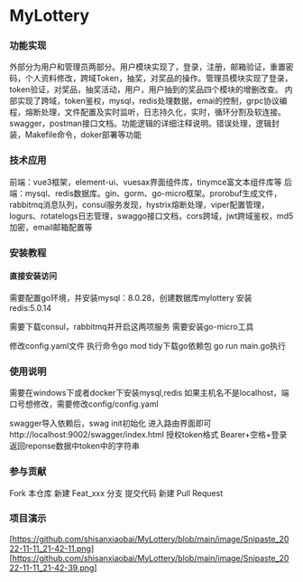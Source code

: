 # MyLottery


### 功能实现

   外部分为用户和管理员两部分。用户模块实现了，登录，注册，邮箱验证，重置密码，个人资料修改，跨域Token，抽奖，对奖品的操作。管理员模块实现了登录，token验证，对奖品，抽奖活动，用户，用户抽到的奖品四个模块的增删改查。
		内部实现了跨域，token鉴权，mysql，redis处理数据，emai的控制，grpc协议编程，熔断处理，文件配置及实时监听，日志持久化，实时，循环分割及软连接。swagger，postman接口文档。功能逻辑的详细注释说明。错误处理，逻辑封装，Makefile命令，doker部署等功能

### 技术应用

前端：vue3框架，element-ui、vuesax界面组件库，tinymce富文本组件库等
后端：mysql、redis数据库。gin、gorm、go-micro框架。prorobuf生成文件，rabbitmq消息队列，consul服务发现，hystrix熔断处理，viper配置管理，logurs、rotatelogs日志管理，swaggo接口文档，cors跨域，jwt跨域鉴权，md5加密，email邮箱配置等

### 安装教程


#### 直接安装访问
需要配置go环境，并安装mysql：8.0.28，创建数据库mylottery
安装redis:5.0.14 

需要下载consul，rabbitmq并开启这两项服务
需要安装go-micro工具

修改config.yaml文件
执行命令go mod tidy下载go依赖包
go run main.go执行


### 使用说明

需要在windows下或者docker下安装mysql,redis
如果主机名不是localhost，端口号想修改，需要修改config/config.yaml

swagger导入依赖后，swag init初始化 进入路由界面即可http://localhost:9002/swagger/index.html
授权token格式 Bearer+空格+登录返回reponse数据中token中的字符串

### 参与贡献

Fork 本仓库
新建 Feat_xxx 分支
提交代码
新建 Pull Request

### 项目演示

[https://github.com/shisanxiaobai/MyLottery/blob/main/image/Snipaste_2022-11-11_21-42-11.png]
[https://github.com/shisanxiaobai/MyLottery/blob/main/image/Snipaste_2022-11-11_21-42-39.png]
